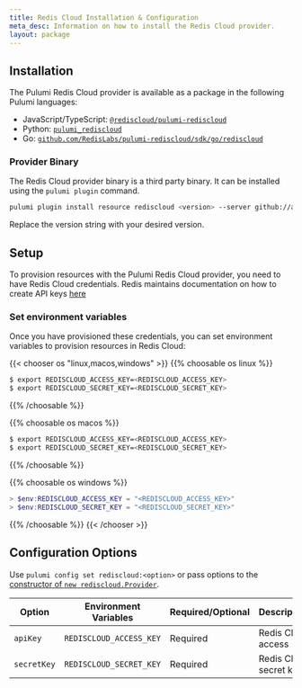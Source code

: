 ```yaml
---
title: Redis Cloud Installation & Configuration
meta_desc: Information on how to install the Redis Cloud provider.
layout: package
---
```


## Installation

The Pulumi Redis Cloud provider is available as a package in the following Pulumi languages:

- JavaScript/TypeScript: [`@rediscloud/pulumi-rediscloud`](https://www.npmjs.com/package/@rediscloud/pulumi-rediscloud)
- Python: [`pulumi_rediscloud`](https://pypi.org/project/pulumi-rediscloud/)
- Go: [`github.com/RedisLabs/pulumi-rediscloud/sdk/go/rediscloud`](https://pkg.go.dev/github.com/RedisLabs/pulumi-rediscloud/sdk)

### Provider Binary

The Redis Cloud provider binary is a third party binary. It can be installed using the `pulumi plugin` command.

```bash
pulumi plugin install resource rediscloud <version> --server github://api.github.com/RedisLabs
```

Replace the version string with your desired version.

## Setup

To provision resources with the Pulumi Redis Cloud provider, you need to have Redis Cloud credentials. Redis maintains documentation on how to create API keys [here](https://docs.redis.com/latest/rc/security/access-control/access-management/)

### Set environment variables

Once you have provisioned these credentials, you can set environment variables to provision resources in Redis Cloud:

{{< chooser os "linux,macos,windows" >}}
{{% choosable os linux %}}

```bash
$ export REDISCLOUD_ACCESS_KEY=<REDISCLOUD_ACCESS_KEY>
$ export REDISCLOUD_SECRET_KEY=<REDISCLOUD_SECRET_KEY>
```

{{% /choosable %}}

{{% choosable os macos %}}

```bash
$ export REDISCLOUD_ACCESS_KEY=<REDISCLOUD_ACCESS_KEY>
$ export REDISCLOUD_SECRET_KEY=<REDISCLOUD_SECRET_KEY>
```

{{% /choosable %}}

{{% choosable os windows %}}

```powershell
> $env:REDISCLOUD_ACCESS_KEY = "<REDISCLOUD_ACCESS_KEY>"
> $env:REDISCLOUD_SECRET_KEY = "<REDISCLOUD_SECRET_KEY>"
```

{{% /choosable %}}
{{< /chooser >}}

## Configuration Options

Use `pulumi config set rediscloud:<option>` or pass options to the [constructor of `new rediscloud.Provider`](/registry/packages/rediscloud/api-docs/provider/).

| Option      | Environment Variables   | Required/Optional | Description            |
| ----------- | ----------------------- | ----------------- | ---------------------- |
| `apiKey`    | `REDISCLOUD_ACCESS_KEY` | Required          | Redis Cloud access     |
| `secretKey` | `REDISCLOUD_SECRET_KEY` | Required          | Redis Cloud secret key |
